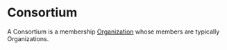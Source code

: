 # Consortium

A Consortium is a membership <a class="localLink" href="http://schema.org/Organization">Organization</a> whose members are typically Organizations.
